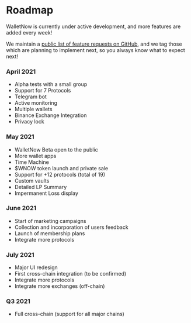 # Roadmap

WalletNow is currently under active development, and more features are added every week!

We maintain a [public list of feature requests on GitHub](https://github.com/wallet-now/wallet-now/issues), and we tag those which are planning to implement next, so you always know what to expect next!

### April 2021

* Alpha tests with a small group
* Support for 7 Protocols
* Telegram bot
* Active monitoring
* Multiple wallets
* Binance Exchange Integration
* Privacy lock

### May 2021

* WalletNow Beta open to the public
* More wallet apps
* Time Machine
* $WNOW token launch and private sale
* Support for +12 protocols \(total of 19\)
* Custom vaults
* Detailed LP Summary
* Impermanent Loss display

### June 2021

* Start of marketing campaigns
* Collection and incorporation of users feedback
* Launch of membership plans
* Integrate more protocols

### July 2021

* Major UI redesign
* First cross-chain integration \(to be confirmed\)
* Integrate more protocols
* Integrate more exchanges \(off-chain\)

### Q3 2021

* Full cross-chain \(support for all major chains\)



